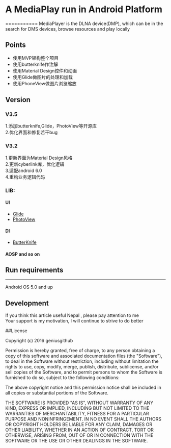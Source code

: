 # A MediaPlay  run in Android Platform 
===========
MediaPlayer is the DLNA device(DMP), which can be in the search for DMS devices, browse resources and play locally


## Points

* 使用MVP架构整个项目
* 使用butterknife作注解
* 使用Material Design控件和动画
* 使用Glide做图片的处理和加载
* 使用PhoneView做图片浏览缩放


## Version

### V3.5
1.添加butterknife,Glide，PhotoView等开源库<br/> 
2.优化界面和修复若干bug<br/> 

### V3.2
1.更新界面为Material Design风格<br/> 
2.更新cyberlink库，优化逻辑<br/> 
3.适配android 6.0<br/> 
4.重构业务逻辑代码<br/> 


### LIB:
#### UI
* [Glide](https://github.com/bumptech/glide)
* [PhotoView](https://github.com/chrisbanes/PhotoView)

#### DI
* [ButterKnife](https://github.com/JakeWharton/butterknife)

#### AOSP and so on

## Run requirements
------------------------------
Android OS 5.0 and up<br />


## Development
If you think this article useful Nepal , please pay attention to me<br />
Your support is my motivation, I will continue to strive to do better


##License

Copyright (c) 2016 geniusgithub

Permission is hereby granted, free of charge, to any person obtaining a copy of this software and associated documentation files (the "Software"), to deal in the Software without restriction, including without limitation the rights to use, copy, modify, merge, publish, distribute, sublicense, and/or sell copies of the Software, and to permit persons to whom the Software is furnished to do so, subject to the following conditions:

The above copyright notice and this permission notice shall be included in all copies or substantial portions of the Software.

THE SOFTWARE IS PROVIDED "AS IS", WITHOUT WARRANTY OF ANY KIND, EXPRESS OR IMPLIED, INCLUDING BUT NOT LIMITED TO THE WARRANTIES OF MERCHANTABILITY, FITNESS FOR A PARTICULAR PURPOSE AND NONINFRINGEMENT. IN NO EVENT SHALL THE AUTHORS OR COPYRIGHT HOLDERS BE LIABLE FOR ANY CLAIM, DAMAGES OR OTHER LIABILITY, WHETHER IN AN ACTION OF CONTRACT, TORT OR OTHERWISE, ARISING FROM, OUT OF OR IN CONNECTION WITH THE SOFTWARE OR THE USE OR OTHER DEALINGS IN THE SOFTWARE.
